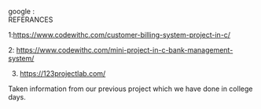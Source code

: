 google :  
REFERANCES 

 1:https://www.codewithc.com/customer-billing-system-project-in-c/


 2:  https://www.codewithc.com/mini-project-in-c-bank-management-system/

 3.  https://123projectlab.com/

Taken information from our previous project which we have done in college days.
